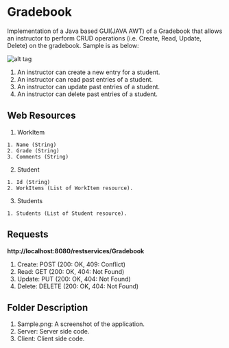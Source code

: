 # Gradebook

Implementation of a Java based GUI(JAVA AWT) of a Gradebook that allows an instructor to perform CRUD operations (i.e. Create, Read, Update, Delete) on the gradebook. Sample is as below:

![alt tag](https://github.com/jatsakthi/Rest-Services/blob/master/Gradebook/Sample.PNG)

1. An instructor can create a new entry for a student.
2. An instructor can read past entries of a student.
3. An instructor can update past entries of a student.
4. An instructor can delete past entries of a student.

## Web Resources

1. WorkItem
```
1. Name (String)
2. Grade (String)
3. Comments (String)
```

2. Student
```
1. Id (String)
2. WorkItems (List of WorkItem resource).
```

3. Students
```
1. Students (List of Student resource).
```

## Requests

**http://localhost:8080/restservices/Gradebook**
1. Create: POST (200: OK, 409: Conflict)
2. Read: GET (200: OK, 404: Not Found)
3. Update: PUT (200: OK, 404: Not Found)
4. Delete: DELETE (200: OK, 404: Not Found)

## Folder Description

1. Sample.png: A screenshot of the application.
2. Server: Server side code.
3. Client: Client side code.
